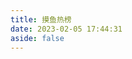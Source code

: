 ```yaml
---
title: 摸鱼热榜
date: 2023-02-05 17:44:31
aside: false
---
```


<script>
function getdata(){
    fetch('https://www.zhihu.com/api/v3/feed/topstory/hot-lists/total?limit=50',{mode:'cors'}).then(res => res.json()).then(data=>{
        console.log(data)
    })
}
</script>